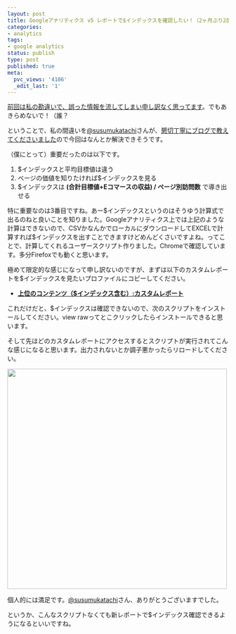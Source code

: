```yaml
---
layout: post
title: Googleアナリティクス v5 レポートで$インデックスを確認したい！（2ヶ月ぶり2度目）
categories:
- analytics
tags:
- google analytics
status: publish
type: post
published: true
meta:
  pvc_views: '4106'
  _edit_last: '1'
---
```

<a href="http://t32k.me/mol/log/index-value-ga-v5/">前回は私の勘違いで、誤った情報を流してしまい申し訳なく思ってます</a>。でもあきらめないで！（誰？

ということで、私の間違いを<a href="https://twitter.com/#!/susumukatachi">@susumukatachi</a>さんが、<a href="http://susumukatachi.jp/archives/1930">懇切丁寧にブログで教えてくださいました</a>ので今回はなんとか解決できそうです。

<!--more-->

（僕にとって）重要だったのは以下です。
<ol>
	<li>$インデックスと平均目標値は違う</li>
	<li>ベージの価値を知りたければ$インデックスを見る</li>
	<li>$インデックスは <strong>(合計目標値+Eコマースの収益) / ページ別訪問数</strong> で導き出せる</li>
</ol>
特に重要なのは3番目ですね。あー$インデックスというのはそうゆう計算式で出るのねと良いことを知りました。Googleアナリティクス上では上記のような計算はできないので、CSVかなんかでローカルにダウンロードしてEXCELで計算すれば$インデックスを出すことできますけどめんどくさいですよね。ってことで、計算してくれるユーザースクリプト作りました。Chromeで確認しています。多分Firefoxでも動くと思います。

極めて限定的な感じになって申し訳ないのですが、まずは以下のカスタムレポートを$インデックスを見たいプロファイルにコピーしてください。
<ul>
	<li><strong><a href="https://www.google.com/analytics/web/permalink?type=custom_report&amp;uid=fMTOTwpxTJisMbu_6h-Mdw">上位のコンテンツ（$インデックス含む）:カスタムレポート</a></strong></li>
</ul>
これだけだと、$インデックスは確認できないので、次のスクリプトをインストールしてください。view rawってとこクリックしたらインストールできると思います。

<script src="https://gist.github.com/1471956.js?file=calculate_index.user.js"></script>

そして先ほどのカスタムレポートにアクセスするとスクリプトが実行されてこんな感じになると思います。出力されないとか調子悪かったらリロードしてください。

<a href="http://t32k.me/mol/file/2011/12/Google-Analytics.png"><img src="http://t32k.me/mol/file/2011/12/Google-Analytics.png" alt="" title="Google-Analytics" width="500" class="fig aligncenter size-medium wp-image-3810" /></a>

個人的には満足です。<a href="https://twitter.com/#!/susumukatachi">@susumukatachi</a>さん、ありがとうございますでした。

というか、こんなスクリプトなくても新レポートで$インデックス確認できるようになるといいですね。

